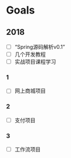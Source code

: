 # Goals
## 2018
- [ ] “Spring源码解析v0.1”
- [ ] 几个开发教程
- [ ] 实战项目课程学习
### 1
- [ ] 网上商城项目
### 2
- [ ] 支付项目
### 3
- [ ] 工作流项目


